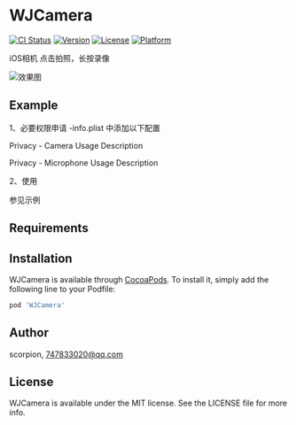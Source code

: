 # WJCamera

[![CI Status](https://img.shields.io/travis/scorpion/WJCamera.svg?style=flat)](https://travis-ci.org/scorpion/WJCamera)
[![Version](https://img.shields.io/cocoapods/v/WJCamera.svg?style=flat)](https://cocoapods.org/pods/WJCamera)
[![License](https://img.shields.io/cocoapods/l/WJCamera.svg?style=flat)](https://cocoapods.org/pods/WJCamera)
[![Platform](https://img.shields.io/cocoapods/p/WJCamera.svg?style=flat)](https://cocoapods.org/pods/WJCamera)

iOS相机
点击拍照，长按录像

![效果图](https://img-blog.csdnimg.cn/20210302101737241.gif)

## Example

1、必要权限申请
-info.plist 中添加以下配置

Privacy - Camera Usage Description

Privacy - Microphone Usage Description

2、使用

参见示例

## Requirements

## Installation

WJCamera is available through [CocoaPods](https://cocoapods.org). To install
it, simply add the following line to your Podfile:

```ruby
pod 'WJCamera'
```
## Author

scorpion, 747833020@qq.com

## License

WJCamera is available under the MIT license. See the LICENSE file for more info.

